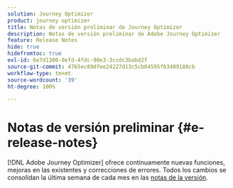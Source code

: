 ```yaml
---
solution: Journey Optimizer
product: journey optimizer
title: Notas de versión preliminar de Journey Optimizer
description: Notas de versión preliminar de Adobe Journey Optimizer
feature: Release Notes
hide: true
hidefromtoc: true
exl-id: 6e7d1300-8efd-4fdc-90e3-3ccdc3babd2f
source-git-commit: 4765ec89dfee24227d13c5cb04595f63409186cb
workflow-type: tm+mt
source-wordcount: '39'
ht-degree: 100%

---
```


# Notas de versión preliminar {#e-release-notes}

[!DNL Adobe Journey Optimizer] ofrece continuamente nuevas funciones, mejoras en las existentes y correcciones de errores. Todos los cambios se consolidan la última semana de cada mes en las [notas de la versión](release-notes.md).

<!--
## September '25 pre-release notes {#25-9-rn}

**The pre-release notes below are subject to change without prior notice until the release availability date**. Links, screens and updated documentation are published in the release notes, at the release date.

See also [Adobe Experience Platform Pre-release notes](https://experienceleague.adobe.com/en/docs/experience-platform/release-notes/pre-release-notes){target="_blank"}.

**Release date**: September 23-24, 2025

### New capabilities {#sept-25-9-features}

<table>
<thead>
<tr>
<th><strong>Public API to retrieve journeys</strong><br/></th>
</tr>
</thead>
<tbody>
<tr>
<td>
<p>A new Journey Optimizer API is now available to retrieve journeys and their associated objects such as campaigns and surfaces.</p>
</td>
</tr>
</tbody>
</table>

<table>
<thead>
<tr>
<th><strong>Custom action monitoring and reporting</strong><br/></th>
</tr>
</thead>
<tbody>
<tr>
<td>
<p>Custom action monitoring and reporting is now available. This capability provides better visibility into journey health and execution, including lifecycle status and performance alerts. You can now quickly understand when, where, and why an anomalous situation is occurring in a custom action.</p>
</td>
</tr>
</tbody>
</table>


<table>
<thead>
<tr>
<th><strong>New source connectors for loyalty apps</strong><br/></th>
</tr>
</thead>
<tbody>
<tr>
<td>
<p>New source connectors are now available in Adobe Experience Platform for the Talon.One, Capillary, and Kobie loyalty apps. These connectors let you seamlessly stream loyalty data into Adobe Experience Platform and leverage these data in Journey Optimizer.</p>
</td>
</tr>
</tbody>
</table>

<table>
<thead>
<tr>
<th><strong>Journey Agent is here!</strong><br/></th>
</tr>
</thead>
<tbody>
<tr>
<td>
<p>AI Assistant now includes foundational Journey Agent skills for Journey Optimizer, enabling practitioners to analyze journeys through a natural language interface. With these new skills, users can analyze and create (coming soon) journeys to detect and resolve potential schedule or audience conflicts.</p>
</td>
</tr>
</tbody>
</table>

<table>
<thead>
<tr>
<th><strong>Journey Optimizer Experimentation Accelerator</strong><br/></th>
</tr>
</thead>
<tbody>
<tr>
<td>
<p>Journey Optimizer Experimentation Accelerator is an AI-first product designed to take your experimentation to the next level. Built for Adobe Journey Optimizer and Adobe Target users, it unifies experiment management, delivers AI-powered insights and opportunities, and introduces a new experimentation agent.</p>
<p>You can look forward to:</p>
<ul>
<li><strong>Unified Experiment Inventory:</strong> Quickly view, filter, and manage all experiments from Adobe Journey Optimizer and Adobe Target in one central workspace.</li>
<li><strong>AI Experiment Insights & Opportunities:</strong> Go beyond statistical readouts with GenAI-driven insights and recommendations. Each experiment now surfaces actionable opportunities, complete with supporting rationale, so teams can more confidently decide what to test next.</li>
<li><strong>Multi-Armed Bandit (MAB) Support in Journey Optimizer:</strong> Maximize impact while reducing wasted traffic with Multi-Armed Bandit experiments. Instead of splitting audiences evenly, MAB automatically allocates more visitors to the best-performing variations in real time so you can deliver better experiences to more customers while still learning what works.</li>
</ul>
</td>
</tr>
</tbody>
</table>

<table>
<thead>
<tr>
<th><strong>Landing page custom forms</strong><br/></th>
</tr>
</thead>
<tbody>
<tr>
<td>
<p>With [!DNL Journey Optimizer], you can now capture profile attributes though your landing pages.</p>
<p>Create, design and manage custom forms tailored to your needs based on a specific dataset. You can then leverage these forms in landing pages to add the profile attributes of your choice into the dataset defined for each form.</p>
<p>This capability is available in Limited Availability. Contact your Adobe representative to gain access.</p>
</td>
</tr>
</tbody>
</table>

<table>
<thead>
<tr>
<th><strong>Dark mode in the Email Designer</strong><br/></th>
</tr>
</thead>
<tbody>
<tr>
<td>
<p>The Journey Optimizer Email Designer now offers the ability to switch to dark mode view, where you can additionally define specific custom settings that will display only for recipients reading their emails in dark mode.</p>
<p>Note the following:</p>
<ul>
<li>The dark mode final rendering may vary and depends on the recipient's email client.</li>
<li>Not all email clients support custom dark mode. Moreover, some email clients only apply their own default dark mode for all emails that are received. In both cases, the custom settings that you defined in the Email Designer cannot be rendered.</li>
</ul>
<p><img src="assets/do-not-localize/dark-mode.gif"/></p>
<p>For more information, refer to the <a href="../email/dark-mode.md">detailed documentation</a></p>
 <p>Availability date: Sept 16, 2025</p>
</td>
</tr>
</tbody>
</table>

<table>
<thead>
<tr>
<th><strong>Journey path optimization</strong><br/></th>
</tr>
</thead>
<tbody>
<tr>
<td>
<p>Use the new Optimize node to target specific audiences or run A/B tests to determine the best path to meet your business-centric KPIs.</p>
<p>This tool allows you to test and vary, and customize communications, sequencing, and timing to best reach your customers.</p>
<p>This capability is available in Limited Availability. Contact your Adobe representative to gain access.</p>
<p><img src="assets/do-not-localize/optimize.gif"/></p>
<p>For more information, refer to the <a href="../building-journeys/optimize.md">detailed documentation</a></p>
<p>Availability date: Sept 4, 2025</p>
</td>
</tr>
</tbody>
</table>

<table>
<thead>
<tr>
<th><strong>Custom delegation method for subdomains</strong><br/></th>
</tr>
</thead>
<tbody>
<tr>
<td>
<p>In addition to the full delegation and the CNAME method, a new subdomain configuration method is now available: the Custom delegation method, which enables you to fully own controlling and maintaining all aspects of DNS that are required for delivering, rendering and tracking messages.</p>
<p>This capability is available in Limited Availability. Contact your Adobe representative to gain access.</p>
<p>For more information, refer to the <a href="../configuration/delegate-custom-subdomain.md">detailed documentation</a></p>
<p>Availability date: Sept 4, 2025</p>
</td>
</tr>
</tbody>
</table>

<table>
<thead>
<tr>
<th><strong>Use Adobe Experience Platform data for personalization and decisioning</strong><br/></th>
</tr>
</thead>
<tbody>
<tr>
<td>
<p>Previously released in public beta, this capability is now available to all environments in Limited Availability. With this release, the following enhancements have been introduced:</p>
<ul><li>Support for dataset lookup personalization in inbound channels.</li>
<li>The "datasetLookup" helper function can now be used within expression fragments. For now, this capability is available for a limited set of customers. To gain access, contact your Adobe representative.</li>
<li>An option in the dataset management interface now allows you to enable record-based datasets for lookup personalization, without having to perform an API call.</li>
<li>Enhanced monitoring to track data ingestion status and know when datasets are ready for lookup.</li>
<li>Updated usage guidelines and guardrails to ensure optimal performance and reliability.</li>
<li>Adobe Experience Platform Datasets can now be leveraged in Decisioning capping rules.</li></ul></p>
<p>For more information, refer to the <a href="../data/lookup-aep-data.md">detailed documentation</a></p>
<p>Availability date: Sept 1, 2025</p>
</td>
</tr>
</tbody>
</table>

### Improvements

- **Approval policy permissions**
  Added an option when creating or setting Approval Policy to prevent Journey/Campaign creators from approving their own objects.

- **New Journey Alerts**  
  New pre-configured alerts are available for journeys:  
  - Profile Discard Rate Exceeded: Ratio of profile discards to entered profiles over the last 5 mins exceeded threshold.  
  - Custom Action Error Rate Exceeded: Ratio of custom action errors to successful HTTP calls over the last 5 mins exceeded threshold.  
  - Profile Error Rate Exceeded: Ratio of profiles-in-error to entered profiles over the last 5 mins exceeded threshold.

- **Nested JSON body params now supported in custom authentication**  
  When configuring custom authentication for a custom action, nested JSON objects (e.g., sub-objects within `bodyParams`) are now supported.

- **Attach fragments to decision items**  
  Journey Optimizer now provides the ability to attach fragments to decision items which can be leveraged in code-based experience campaigns through decision policies.

- **Custom attributes support with One-click unsubscribe URL**  
  With Journey Optimizer, if you are managing consent outside of Adobe, you can set an external custom endpoint by defining your own one-click unsubscribe link in the email configuration. When your recipients click the unsubscribe link, Journey Optimizer appends some default profile-specific parameters to the consent update event. 

  To further personalize the unsubscribe email address, you can now define custom attributes that will be appended to the consent event. This capability has already been available for the custom one-click unsubscribe link since the August 25 release.

- ***mTLS Support for SMS Channel**
  When setting up a custom SMS provider, you now have the option to enable mutual TLS (mTLS) authentication, which requires both the client and the server to confirm each other's identities before a secure connection is established.

- **Model-based Schemas**  
  For a clearer and more intuitive experience, Relational Schemas are now referred to as Model-based Schemas in Orchestrated campaigns.

- **Dataset lookup support in journeys**  
  A new activity in journeys, **Dataset lookup**, allows you to dynamically retrieve data from Adobe Experience Platform record datasets during runtime. By leveraging this capability, you can access data that may not reside in the profile or event payload, ensuring your customer interactions are both relevant and timely.

- **Simulating content variations for all inbound channels**  
  Previously only available for the Email, SMS, and Push notification channels, simulating content variations now also applies to all inbound channels.

- **Webhook support for API triggered campaigns**  
  API triggered campaigns now support webhooks. Configure a webhook URL to receive real-time status updates for every message, improving observability and enabling seamless monitoring and automation.

- **Redirect Support in Journey Custom Actions**  
  Redirects (302) are now supported in Journey Custom Actions.

- **High throughput mode for API triggered email campaigns**  
  A new High throughput mode is now available in API triggered campaigns. This mode is designed for large-scale, real-time messaging (up to 5000 transactions per second) and provides higher availability with lower latency.  
  This capability is only available for the email channel, for organizations that have purchased the Adobe High throughput transactional messaging add-on offering. Contact your Adobe representative for more details.


- **Hourly reset capping frequency** - You can now apply capping on an hourly basis for channel rule sets. Previously available in Limited Availability, this capability is now available to all environments and allows you to choose 1 hour (previously 3 hours). [Read more](../conflict-prioritization/channel-capping.md). Availability date: September 17
-->